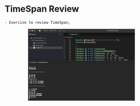 # TimeSpan Review

    - Exercise to review TimeSpan;

<p align="center">
  <img src="./screenshots/example1.png" width="350" title="Console">
</p>
